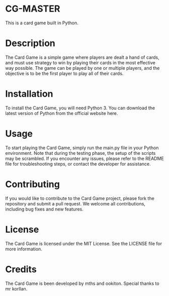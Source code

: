 # CG-MASTER
 This is a card game built in Python.

# Description
The Card Game is a simple game where players are dealt a hand of cards, and must use strategy to win by playing their cards in the most effective way possible. The game can be played by one or multiple players, and the objective is to be the first player to play all of their cards.

# Installation
To install the Card Game, you will need Python 3. You can download the latest version of Python from the official website here.

# Usage
To start playing the Card Game, simply run the main.py file in your Python environment. Note that during the testing phase, the setup of the scripts may be scrambled. If you encounter any issues, please refer to the README file for troubleshooting steps, or contact the developer for assistance.

# Contributing
If you would like to contribute to the Card Game project, please fork the repository and submit a pull request. We welcome all contributions, including bug fixes and new features.

# License
The Card Game is licensed under the MIT License. See the LICENSE file for more information.

# Credits
The Card Game is been developed by mths and ookiton. Special thanks to mr korllan.